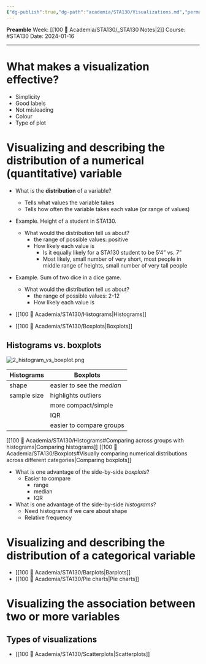 ```yaml
---
{"dg-publish":true,"dg-path":"academia/STA130/Visualizations.md","permalink":"/academia/sta-130/visualizations/","created":"2024-01-16T15:57:55.048-05:00","updated":"2024-01-16T23:58:11.657-05:00"}
---
```


**Preamble**
Week: [[100 📒 Academia/STA130/_STA130 Notes\|2]]
Course: #STA130
Date: 2024-01-16

---
# What makes a visualization effective?

- Simplicity
- Good labels
- Not misleading
- Colour
- Type of plot

# Visualizing and describing the distribution of a numerical (quantitative) variable

- What is the **distribution** of a variable?
	- Tells what values the variable takes
	- Tells how often the variable takes each value (or range of values)
- Example. Height of a student in STA130.
	- What would the distribution tell us about?
		- the range of possible values: positive
		- How likely each value is
			- Is it equally likely for a STA130 student to be 5’4” vs. 7”
			- Most likely, small number of very short, most people in middle range of heights, small number of very tall people
- Example. Sum of two dice in a dice game.
	- What would the distribution tell us about?
		- the range of possible values: 2-12
		- How likely each value is

- [[100 📒 Academia/STA130/Histograms\|Histograms]]
- [[100 📒 Academia/STA130/Boxplots\|Boxplots]]

## Histograms vs. boxplots

![2_histogram_vs_boxplot.png](/img/user/Files/STA130/2_histogram_vs_boxplot.png)

| Histograms | Boxplots |
| ---- | ---- |
| shape | easier to see the *median* |
| sample size | highlights outliers |
|  | more compact/simple |
|  | IQR |
|  | easier to compare groups |

[[100 📒 Academia/STA130/Histograms#Comparing across groups with histograms\|Comparing histograms]]
[[100 📒 Academia/STA130/Boxplots#Visually comparing numerical distributions across different categories\|Comparing boxplots]]

- What is one advantage of the side-by-side *boxplots*?
	- Easier to compare
		- range
		- median
		- IQR
- What is one advantage of the side-by-side *histograms*?
	- Need histograms if we care about shape
	- Relative frequency

# Visualizing and describing the distribution of a categorical variable

- [[100 📒 Academia/STA130/Barplots\|Barplots]]
- [[100 📒 Academia/STA130/Pie charts\|Pie charts]]

# Visualizing the association between two or more variables

## Types of visualizations

- [[100 📒 Academia/STA130/Scatterplots\|Scatterplots]]
